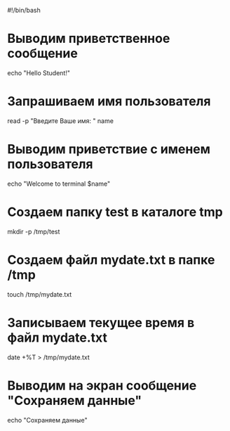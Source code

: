 #!/bin/bash

# Выводим приветственное сообщение
echo "Hello Student!"

# Запрашиваем имя пользователя
read -p "Введите Ваше имя: " name

# Выводим приветствие с именем пользователя
echo "Welcome to terminal $name"

# Создаем папку test в каталоге tmp
mkdir -p /tmp/test

# Создаем файл mydate.txt в папке /tmp
touch /tmp/mydate.txt

# Записываем текущее время в файл mydate.txt
date +%T > /tmp/mydate.txt

# Выводим на экран сообщение "Сохраняем данные"
echo "Сохраняем данные"
